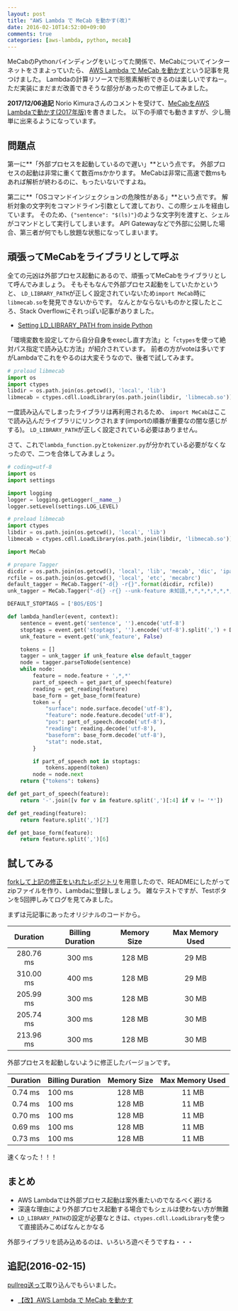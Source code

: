 ```yaml
---
layout: post
title: "AWS Lambda で MeCab を動かす(改)"
date: 2016-02-10T14:52:00+09:00
comments: true
categories: [aws-lambda, python, mecab]
---
```


MeCabのPythonバインディングをいじってた関係で、MeCabについてインターネットをさまよっていたら、
[AWS Lambda で MeCab を動かす](http://dev.classmethod.jp/cloud/aws-lambda-with-mecab/)という記事を見つけました。
Lambdaの計算リソースで形態素解析できるのは楽しいですねー。
ただ実装にまだまだ改善できそうな部分があったので修正してみました。

**2017/12/06追記**
Norio Kimuraさんのコメントを受けて、[MeCabをAWS Lambdaで動かす(2017年版)](https://shogo82148.github.io/blog/2017/12/06/mecab-in-lambda/)を書きました。
以下の手順でも動きますが、少し簡単に出来るようになっています。

<!-- More -->

## 問題点

第一に**「外部プロセスを起動しているので遅い」**という点です。
外部プロセスの起動は非常に重くて数百msかかります。
MeCabは非常に高速で数msもあれば解析が終わるのに、もったいないですよね。

第二に**「OSコマンドインジェクションの危険性がある」**という点です。
解析対象の文字列をコマンドライン引数として渡しており、この際シェルを経由しています。
そのため、`{"sentence": "$(ls)"}`のような文字列を渡すと、シェルがコマンドとして実行してしまいます。
API Gatewayなどで外部に公開した場合、第三者が何でもし放題な状態になってしまいます。


## 頑張ってMeCabをライブラリとして呼ぶ

全ての元凶は外部プロセス起動にあるので、頑張ってMeCabをライブラリとして呼んでみましょう。
そもそもなんで外部プロセス起動をしていたかというと、
`LD_LIBRARY_PATH`が正しく設定されていないため`import MeCab`時に`libmecab.so`を発見できないからです。
なんとかならないものかと探したところ、Stack Overflowにそれっぽい記事がありました。

- [Setting LD_LIBRARY_PATH from inside Python](http://stackoverflow.com/questions/6543847/setting-ld-library-path-from-inside-python)

「環境変数を設定してから自分自身をexecし直す方法」と「`ctypes`を使って絶対パス指定で読み込む方法」が紹介されています。
前者の方がvoteは多いですがLambdaでこれをやるのは大変そうなので、後者で試してみます。

``` python lambda_function.py
# preload libmecab
import os
import ctypes
libdir = os.path.join(os.getcwd(), 'local', 'lib')
libmecab = ctypes.cdll.LoadLibrary(os.path.join(libdir, 'libmecab.so'))
```

一度読み込んでしまったライブラリは再利用されるため、
`import MeCab`はここで読み込んだライブラリにリンクされます(importの順番が重要なの闇な感じがする)。
`LD_LIBRARY_PATH`が正しく設定されている必要はありません。

さて、これで`lambda_function.py`と`tokenizer.py`が分かれている必要がなくなったので、二つを合体してみましょう。

``` python lambda_function.py
# coding=utf-8
import os
import settings

import logging
logger = logging.getLogger(__name__)
logger.setLevel(settings.LOG_LEVEL)

# preload libmecab
import ctypes
libdir = os.path.join(os.getcwd(), 'local', 'lib')
libmecab = ctypes.cdll.LoadLibrary(os.path.join(libdir, 'libmecab.so'))

import MeCab

# prepare Tagger
dicdir = os.path.join(os.getcwd(), 'local', 'lib', 'mecab', 'dic', 'ipadic')
rcfile = os.path.join(os.getcwd(), 'local', 'etc', 'mecabrc')
default_tagger = MeCab.Tagger("-d{} -r{}".format(dicdir, rcfile))
unk_tagger = MeCab.Tagger("-d{} -r{} --unk-feature 未知語,*,*,*,*,*,*,*,*".format(dicdir, rcfile))

DEFAULT_STOPTAGS = ['BOS/EOS']

def lambda_handler(event, context):
    sentence = event.get('sentence', '').encode('utf-8')
    stoptags = event.get('stoptags', '').encode('utf-8').split(',') + DEFAULT_STOPTAGS
    unk_feature = event.get('unk_feature', False)

    tokens = []
    tagger = unk_tagger if unk_feature else default_tagger
    node = tagger.parseToNode(sentence)
    while node:
        feature = node.feature + ',*,*'
        part_of_speech = get_part_of_speech(feature)
        reading = get_reading(feature)
        base_form = get_base_form(feature)
        token = {
            "surface": node.surface.decode('utf-8'),
            "feature": node.feature.decode('utf-8'),
            "pos": part_of_speech.decode('utf-8'),
            "reading": reading.decode('utf-8'),
            "baseform": base_form.decode('utf-8'),
            "stat": node.stat,
        }

        if part_of_speech not in stoptags:
            tokens.append(token)
        node = node.next
    return {"tokens": tokens}

def get_part_of_speech(feature):
    return '-'.join([v for v in feature.split(',')[:4] if v != '*'])

def get_reading(feature):
    return feature.split(',')[7]

def get_base_form(feature):
    return feature.split(',')[6]
```


## 試してみる

[forkして上記の修正をいれたレポジトリ](https://github.com/shogo82148/aws-lambda-ja-tokenizer)を用意したので、READMEにしたがってzipファイルを作り、Lambdaに登録しましょう。
雑なテストですが、Testボタンを5回押しみてログを見てみました。

まずは元記事にあったオリジナルのコードから。

| Duration | Billing Duration | Memory Size | Max Memory Used |
|:---:|:---:|:---:|:---:|
| 280.76 ms | 300 ms | 128 MB | 29 MB |
| 310.00 ms | 400 ms | 128 MB | 29 MB |
| 205.99 ms | 300 ms | 128 MB | 30 MB |
| 205.74 ms | 300 ms | 128 MB | 30 MB |
| 213.96 ms | 300 ms | 128 MB | 30 MB |

外部プロセスを起動しないように修正したバージョンです。

| Duration | Billing Duration | Memory Size | Max Memory Used |
|:---:|:---|:---:|:---:|
| 0.74 ms | 100 ms | 128 MB | 11 MB |
| 0.74 ms | 100 ms | 128 MB | 11 MB |
| 0.70 ms | 100 ms | 128 MB | 11 MB |
| 0.69 ms | 100 ms | 128 MB | 11 MB |
| 0.73 ms | 100 ms | 128 MB | 11 MB |

速くなった！！！


## まとめ

- AWS Lambdaでは外部プロセス起動は案外重たいのでなるべく避ける
- 深遠な理由により外部プロセス起動する場合でもシェルは使わない方が無難
- `LD_LIBRARY_PATH`の設定が必要なときは、`ctypes.cdll.LoadLibrary`を使って直接読みこめばなんとかなる

外部ライブラリを読み込めるのは、いろいろ遊べそうですね・・・


## 追記(2016-02-15)

[pullreq送って](https://github.com/KunihikoKido/aws-lambda-ja-tokenizer/pull/1)取り込んでもらいました。

- [【改】AWS Lambda で MeCab を動かす](http://dev.classmethod.jp/cloud/improved-aws-lambda-with-mecab/)
